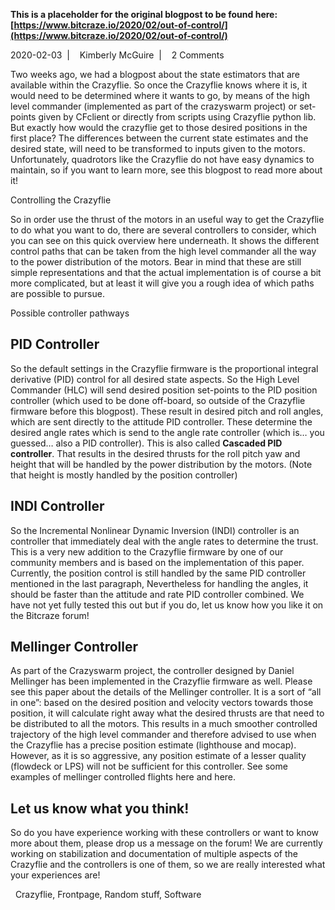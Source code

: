 **This is a placeholder for the original blogpost to be found here: [https://www.bitcraze.io/2020/02/out-of-control/](https://www.bitcraze.io/2020/02/out-of-control/)**

2020-02-03 
 | 
 
Kimberly McGuire 
 | 
 
2 Comments

Two weeks ago, we had a blogpost about the state estimators that are available within the Crazyflie. So once the Crazyflie knows where it is, it would need to be determined where it wants to go, by means of the high level commander (implemented as part of the crazyswarm project) or set-points given by CFclient or directly from scripts using Crazyflie python lib. But exactly how would the crazyflie get to those desired positions in the first place? The differences between the current state estimates and the desired state, will need to be transformed to inputs given to the motors. Unfortunately, quadrotors like the Crazyflie do not have easy dynamics to maintain, so if you want to learn more, see this blogpost to read more about it!

Controlling the Crazyflie

So in order use the thrust of the motors in an useful way to get the Crazyflie to do what you want to do, there are several controllers to consider, which you can see on this quick overview here underneath. It shows the different control paths that can be taken from the high level commander all the way to the power distribution of the motors. Bear in mind that these are still simple representations and that the actual implementation is of course a bit more complicated, but at least it will give you a rough idea of which paths are possible to pursue.

Possible controller pathways

PID Controller
--------------

So the default settings in the Crazyflie firmware is the proportional integral derivative (PID) control for all desired state aspects. So the High Level Commander (HLC) will send desired position set-points to the PID position controller (which used to be done off-board, so outside of the Crazyflie firmware before this blogpost). These result in desired pitch and roll angles, which are sent directly to the attitude PID controller. These determine the desired angle rates which is send to the angle rate controller (which is… you guessed… also a PID controller). This is also called **Cascaded PID controller**. That results in the desired thrusts for the roll pitch yaw and height that will be handled by the power distribution by the motors. (Note that height is mostly handled by the position controller)

INDI Controller
---------------

So the Incremental Nonlinear Dynamic Inversion (INDI) controller is an controller that immediately deal with the angle rates to determine the trust. This is a very new addition to the Crazyflie firmware by one of our community members and is based on the implementation of this paper. Currently, the position control is still handled by the same PID controller mentioned in the last paragraph, Nevertheless for handling the angles, it should be faster than the attitude and rate PID controller combined. We have not yet fully tested this out but if you do, let us know how you like it on the Bitcraze forum!

Mellinger Controller
--------------------

As part of the Crazyswarm project, the controller designed by Daniel Mellinger has been implemented in the Crazyflie firmware as well. Please see this paper about the details of the Mellinger controller. It is a sort of “all in one”: based on the desired position and velocity vectors towards those position, it will calculate right away what the desired thrusts are that need to be distributed to all the motors. This results in a much smoother controlled trajectory of the high level commander and therefore advised to use when the Crazyflie has a precise position estimate (lighthouse and mocap). However, as it is so aggressive, any position estimate of a lesser quality (flowdeck or LPS) will not be sufficient for this controller. See some examples of mellinger controlled flights here and here.

Let us know what you think!
---------------------------

So do you have experience working with these controllers or want to know more about them, please drop us a message on the forum! We are currently working on stabilization and documentation of multiple aspects of the Crazyflie and the controllers is one of them, so we are really interested what your experiences are!

 
Crazyflie, Frontpage, Random stuff, Software